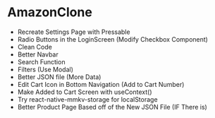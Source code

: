 # AmazonClone
- Recreate Settings Page with Pressable
- Radio Buttons in the LoginScreen (Modify Checkbox Component)
- Clean Code
- Better Navbar
- Search Function
- Filters (Use Modal)
- Better JSON file (More Data)
- Edit Cart Icon in Bottom Navigation (Add to Cart Number)
- Make Added to Cart Screen with useContext()
- Try react-native-mmkv-storage for localStorage
- Better Product Page Based off of the New JSON File (IF There is)
